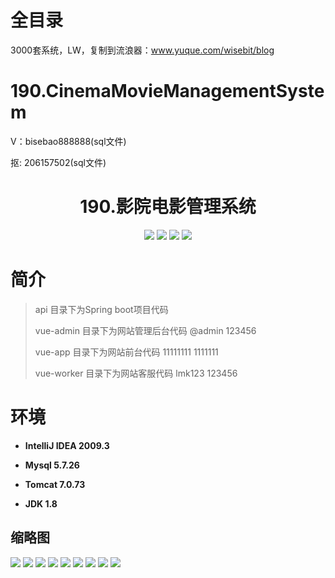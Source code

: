 # 全目录

3000套系统，LW，复制到流浪器：www.yuque.com/wisebit/blog

# 190.CinemaMovieManagementSystem

<p>V：bisebao888888(sql文件)</p>
<p>抠: 206157502(sql文件)</p>


<p><h1 align="center">190.影院电影管理系统</h1></p>


<p align="center">
	<img src="https://img.shields.io/badge/jdk-1.8-orange.svg"/>
    <img src="https://img.shields.io/badge/springboot-5.x-lightgrey.svg"/>
    <img src="https://img.shields.io/badge/mybatis-5.x-yellow.svg"/>
    <img src="https://img.shields.io/badge/vue-3.x-blue.svg"/>
</p>

# 简介
>api 目录下为Spring boot项目代码
> 
> vue-admin 目录下为网站管理后台代码  @admin 123456
> 
> vue-app 目录下为网站前台代码  11111111  1111111
> 
> vue-worker 目录下为网站客服代码  lmk123  123456



# 环境

- <b>IntelliJ IDEA 2009.3</b>

- <b>Mysql 5.7.26</b>

- <b>Tomcat 7.0.73</b>

- <b>JDK 1.8</b>




## 缩略图

![](https://bitwise.oss-cn-heyuan.aliyuncs.com/2024/9/10/d2cd0750-7508-4dc0-b14f-fc24c768ab23.png)
![](https://bitwise.oss-cn-heyuan.aliyuncs.com/2024/9/10/50f43bd6-ab62-41db-bc6c-063d70fcb214.png)
![](https://bitwise.oss-cn-heyuan.aliyuncs.com/2024/9/10/0ad46f3c-343f-4139-a684-e20694a9b9a1.png)
![](https://bitwise.oss-cn-heyuan.aliyuncs.com/2024/9/10/fdda8e48-d08a-4ace-b472-b670d1507ae3.png)
![](https://bitwise.oss-cn-heyuan.aliyuncs.com/2024/9/10/34049bcd-aa62-4f8a-bc31-e4ff0352c67b.png)
![](https://bitwise.oss-cn-heyuan.aliyuncs.com/2024/9/10/643d0973-dcd1-4257-9906-431579bb1c5c.png)
![](https://bitwise.oss-cn-heyuan.aliyuncs.com/2024/9/10/a0d64853-610f-4395-b06c-0f7f90b184ac.png)
![](https://bitwise.oss-cn-heyuan.aliyuncs.com/2024/9/10/e6be7fd0-4e21-4b5a-bf93-bb2f204c2eb9.png)
![](https://bitwise.oss-cn-heyuan.aliyuncs.com/2024/9/10/df961992-b2ff-4448-95d9-102386a948f1.png)


